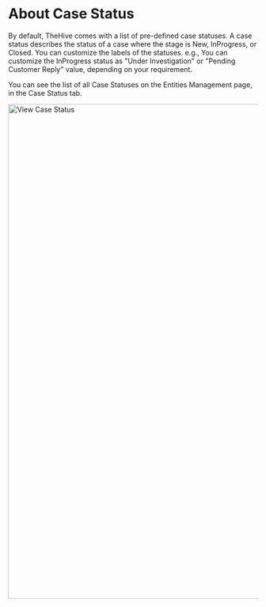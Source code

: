 # About Case Status

By default, TheHive comes with a list of pre-defined case statuses. A case status describes the status of a case where the stage is New, InProgress, or Closed. You can customize the labels of the statuses.
e.g., You can customize the InProgress status as "Under Investigation" or "Pending Customer Reply" value, depending on your requirement.

You can see the list of all Case Statuses on the Entities Management page, in the Case Status tab.

<img src="../images/view-case-status.png" alt="View Case Status" width="1000" height="1000"/>